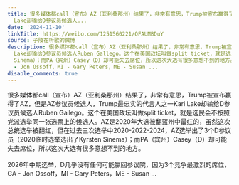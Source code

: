 ```yaml
---
title: 很多媒体都call（宣布）AZ（亚利桑那州）结果了，非常有意思，Trump被宣布赢得了AZ，但是AZ参议员候选人，Trump最忠实的代言人之一Kari
  Lake却输给D参议员候选人...
date: '2024-11-10'
linkTitle: https://weibo.com/1251560221/OFAUMBDuY
source: 子陵在听歌的微博
description: 很多媒体都call（宣布）AZ（亚利桑那州）结果了，非常有意思，Trump被宣布赢得了AZ，但是AZ参议员候选人，Trump最忠实的代言人之一Kari
  Lake却输给D参议员候选人Ruben Gallego。这个在美国政坛叫做split ticket，就是选民会不按照党派选举同一张选票上的候选人。AZ是2020年大选被翻蓝州中最红的，虽然这次总统选举被翻红，但在过去三次选举中2020-2022-2024，AZ选举出了3个D参议员（2020临时选举选出了Kyrsten
  Sinema）；而PA（宾州）Casey（D）却可能失去席位，所以这次大选有很多意想不到的地方。<br><br>2026年中期选举，D几乎没有任何可能赢回参议院，因为3个竞争最激烈的席位，GA
  - Jon Ossoff，MI - Gary Peters，ME - Susan ...
disable_comments: true
---
```

很多媒体都call（宣布）AZ（亚利桑那州）结果了，非常有意思，Trump被宣布赢得了AZ，但是AZ参议员候选人，Trump最忠实的代言人之一Kari Lake却输给D参议员候选人Ruben Gallego。这个在美国政坛叫做split ticket，就是选民会不按照党派选举同一张选票上的候选人。AZ是2020年大选被翻蓝州中最红的，虽然这次总统选举被翻红，但在过去三次选举中2020-2022-2024，AZ选举出了3个D参议员（2020临时选举选出了Kyrsten Sinema）；而PA（宾州）Casey（D）却可能失去席位，所以这次大选有很多意想不到的地方。<br><br>2026年中期选举，D几乎没有任何可能赢回参议院，因为3个竞争最激烈的席位，GA - Jon Ossoff，MI - Gary Peters，ME - Susan ...